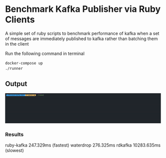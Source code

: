 # Benchmark Kafka Publisher via Ruby Clients

A simple set of ruby scripts to benchmark performance of kafka when a set of messages are immediately published to kafka rather than batching them in the client

Run the following command in terminal

```bash
docker-compose up
./runner
```

## Output

![alt text](publisher_respone.gif "Timings")

### Results

ruby-kafka 247.329ms (fastest)
waterdrop 276.325ms
rdkafka 10283.635ms (slowest)
